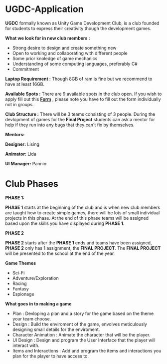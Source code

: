 # UGDC-Application

**UGDC** formally known as Unity Game Development Club, is a club founded for students to express their creativity though the development games.

**What we look for in new club members :**
- Strong desire to design and create something new  
- Open to working and collaborating with different people
- Some prior knoledge of game mechanics
- Understanding of some computing languages, preferably C# 
- Commitment 

**Laptop Requirement :** Though 8GB of ram is fine but we recommend to have at least 16GB. 

**Available Spots :** There are 9 available spots in the club open. If you wish to apply fill out this [**Form**](https://forms.gle/fsUaYrV4isZp4cSz5) , please note you have to fill out the form individually not in                        groups.

**Club Structure :** There will be 3 teams consisting of 3 people. During the devlopment of games for the **Final Project** students can ask a mentor for help if they run into any bugs that they can't fix by themselves.

**Mentors:**

**Designer:** Lising

**Animator:** Lida

**UI Manager:** Pannin

# Club Phases

**PHASE 1:**

**PHASE 1** starts at the beginning of the club and is when new club members are taught how to create simple games, there will be lots of small individual projects in this phase.               At the end of this phase teams will be assigned based upon the skills you have displayed during **PHASE 1**.
  
**PHASE 2** 

**PHASE 2** starts after the **PHASE 1** ends and teams have been assigned, **PHASE 2** only has 1 assignment, the **FINAL PROJECT**. The **FINAL PROJECT** will be presented to the             school at the end of the year.

**Game Themes**
- Sci-Fi
- Adventure/Exploration 
- Racing
- Fantasy
- Espionage

**What goes in to making a game**

- Plan : Devloping a plan and a story for the game based on the theme your team choose.
- Design : Build the enviroment of the game, envolves meticulously designing small details for the enviroment.
- Character Animation : Animate the character that will be the player.
- UI Design : Design and program the User Interface that the player will interact with.
- Items and Interactions : Add and program the items and interactions you plan for the player to have access to.



